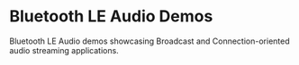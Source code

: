 # Bluetooth LE Audio Demos
Bluetooth LE Audio demos showcasing Broadcast and Connection-oriented audio streaming applications.
